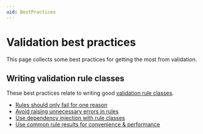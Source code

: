 ```yaml
---
uid: BestPractices
---
```

# Validation best practices

This page collects some best practices for getting the most from validation.

## Writing validation rule classes

These best practices relate to writing good [validation rule classes].

* [Rules should only fail for one reason]
* [Avoid raising unnecessary errors in rules]
* [Use dependency injection with rule classes]
* [Use common rule results for convenience & performance]

[validation rule classes]:../WritingValidationRules/index.md
[Rules should only fail for one reason]:RulesShouldOnlyFailForOneReason.md
[Avoid raising unnecessary errors in rules]:RulesShouldAvoidUnnecessaryErrors.md
[Use dependency injection with rule classes]:UseDependencyInjectionForRules.md
[Use common rule results for convenience & performance]:UseCommonRuleResults.md
